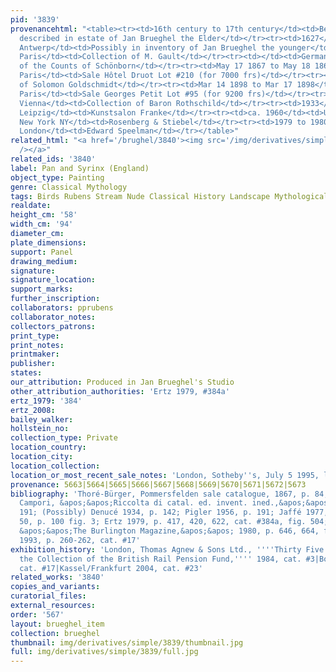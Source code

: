 ```yaml
---
pid: '3839'
provenancehtml: "<table><tr><td>16th century to 17th century</td><td>Belgium Antwerp</td><td>Possibly
  described in estate of Jan Brueghel the Elder</td></tr><tr><td>1627</td><td>Belgium
  Antwerp</td><td>Possibly in inventory of Jan Brueghel the younger</td></tr><tr><td></td><td>France
  Paris</td><td>Collection of M. Gault</td></tr><tr><td></td><td>Germany Pommersfelden</td><td>Collection
  of the Counts of Schönborn</td></tr><tr><td>May 17 1867 to May 18 1867</td><td>France
  Paris</td><td>Sale Hôtel Druot Lot #210 (for 7000 frs)</td></tr><tr><td></td><td></td><td>Collection
  of Solomon Goldschmidt</td></tr><tr><td>Mar 14 1898 to Mar 17 1898</td><td>France
  Paris</td><td>Sale Georges Petit Lot #95 (for 9200 frs)</td></tr><tr><td></td><td>Austria
  Vienna</td><td>Collection of Baron Rothschild</td></tr><tr><td>1933</td><td>Germany
  Leipzig</td><td>Kunstsalon Franke</td></tr><tr><td>ca. 1960</td><td>United States
  New York NY</td><td>Rosenberg & Stiebel</td></tr><tr><td>1979 to 1980</td><td>England
  London</td><td>Edward Speelman</td></tr></table>"
related_html: "<a href='/brughel/3840'><img src='/img/derivatives/simple/3840/thumbnail.jpg'
  /></a>"
related_ids: '3840'
label: Pan and Syrinx (England)
object_type: Painting
genre: Classical Mythology
tags: Birds Rubens Stream Nude Classical History Landscape Mythological Flowers
realdate:
height_cm: '58'
width_cm: '94'
diameter_cm:
plate_dimensions:
support: Panel
drawing_medium:
signature:
signature_location:
support_marks:
further_inscription:
collaborators: pprubens
collaborator_notes:
collectors_patrons:
print_type:
print_notes:
printmaker:
publisher:
states:
our_attribution: Produced in Jan Brueghel's Studio
other_attribution_authorities: 'Ertz 1979, #384a'
ertz_1979: '384'
ertz_2008:
bailey_walker:
hollstein_no:
collection_type: Private
location_country:
location_city:
location_collection:
location_or_most_recent_sale_notes: 'London, Sotheby''s, July 5 1995, lot #42'
provenance: 5663|5664|5665|5666|5667|5668|5669|5670|5671|5672|5673
bibliography: 'Thoré-Bürger, Pommersfelden sale catalogue, 1867, p. 84, cat. #210;
  Campori, &apos;&apos;Riccolta di catal. ed. invent. ined.,&apos;&apos; 1870, p.
  191; (Possibly) Denucé 1934, p. 142; Pigler 1956, p. 191; Jaffé 1977, p. 23, note
  50, p. 100 fig. 3; Ertz 1979, p. 417, 420, 622, cat. #384a, fig. 504; Kitson in
  &apos;&apos;The Burlington Magazine,&apos;&apos; 1980, p. 646, 664, fig. 63  ; Sutton
  1993, p. 260-262, cat. #17'
exhibition_history: 'London, Thomas Agnew & Sons Ltd., ''''Thirty Five Paintings from
  the Collection of the British Rail Pension Fund,'''' 1984, cat. #3|Boston 1993,
  cat. #17|Kassel/Frankfurt 2004, cat. #23'
related_works: '3840'
copies_and_variants:
curatorial_files:
external_resources:
order: '567'
layout: brueghel_item
collection: brueghel
thumbnail: img/derivatives/simple/3839/thumbnail.jpg
full: img/derivatives/simple/3839/full.jpg
---
```


